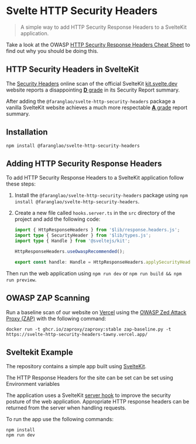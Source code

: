 # Svelte HTTP Security Headers

> A simple way to add HTTP Security Response Headers to a SvelteKit application.

Take a look at the OWASP [HTTP Security Response Headers Cheat Sheet](https://cheatsheetseries.owasp.org/cheatsheets/HTTP_Headers_Cheat_Sheet.html) to find out why you should be doing this.

## HTTP Security Headers in SvelteKit

The [Security Headers](https://securityheaders.com/) online scan of the official SvelteKit [kit.svelte.dev](https://kit.svelte.dev/) website reports a disappointing [**D** grade](https://securityheaders.com/?q=https%3A%2F%2Fkit.svelte.dev%2F&hide=on&followRedirects=on) in its Security Report summary.

After adding the `@faranglao/svelte-http-security-headers` package a vanilla SvelteKit website achieves a much more respectable [**A** grade](https://securityheaders.com/?q=https%3A%2F%2Fsvelte-http-security-headers-tawny.vercel.app&hide=on&followRedirects=on) report summary.

## Installation

```shell
npm install @faranglao/svelte-http-security-headers
```

## Adding HTTP Security Response Headers

To add HTTP Security Response Headers to a SvelteKit application follow these steps:

1. Install the `@faranglao/svelte-http-security-headers` package using `npm install @faranglao/svelte-http-security-headers`.
2. Create a new file called `hooks.server.ts` in the `src` directory of the project and add the following code:

   ```typescript
   import { HttpResponseHeaders } from '$lib/response.headers.js';
   import type { SecurityHeader } from '$lib/types.js';
   import type { Handle } from '@sveltejs/kit';

   HttpResponseHeaders.useOwaspRecommended();

   export const handle: Handle = HttpResponseHeaders.applySecurityHeaderHook;
   ```

Then run the web application using `npm run dev` or `npm run build && npm run preview`.

## OWASP ZAP Scanning

Run a baseline scan of our website on [Vercel](https://vercel.com/) using the [OWASP Zed Attack Proxy (ZAP)](https://www.zaproxy.org/) with the following command:

```shell
docker run -t ghcr.io/zaproxy/zaproxy:stable zap-baseline.py -t https://svelte-http-security-headers-tawny.vercel.app/
```

## Sveltekit Example

The repository contains a simple app built using [SvelteKit](https://kit.svelte.dev/).

The HTTP Response Headers for the site can be set can be set using Environment variables

The application uses a SvelteKit [server hook](https://kit.svelte.dev/docs/hooks) to improve the security posture of the web application. Appropriate HTTP response headers can be returned from the server when handling requests.

To run the app use the following commands:

```shell
npm install
npm run dev
```
